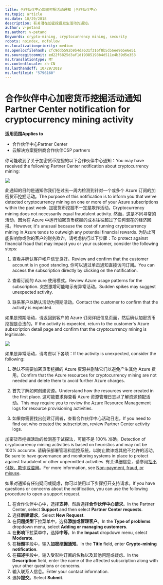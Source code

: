 ```yaml
---
title: 合作伙伴中心加密挖掘活动通知 |合作伙伴中心
ms.topic: article
ms.date: 10/29/2018
description: 有关潜在加密挖掘发生活动的通知。
author: v-petand
ms.author: v-petand
Keywords: crypto-mining, cryptocurrency mining, security
robots: noindex, nofollow
ms.localizationpriority: medium
ms.openlocfilehash: cfc9dd5592b9b4da631f316f8b5d56ee965e6e51
ms.sourcegitcommit: ed22f6825d3af1d19385198b4d511e4b39d5e353
ms.translationtype: MT
ms.contentlocale: zh-CN
ms.lasthandoff: 10/29/2018
ms.locfileid: "5796160"
---
```

# <a name="partner-center-notification-for-cryptocurrency-mining-activity"></a><span data-ttu-id="54da9-103">合作伙伴中心加密货币挖掘活动通知</span><span class="sxs-lookup"><span data-stu-id="54da9-103">Partner Center notification for cryptocurrency mining activity</span></span>

**<span data-ttu-id="54da9-104">适用范围</span><span class="sxs-lookup"><span data-stu-id="54da9-104">Applies to</span></span>**

-  <span data-ttu-id="54da9-105">合作伙伴中心</span><span class="sxs-lookup"><span data-stu-id="54da9-105">Partner Center</span></span>
-  <span data-ttu-id="54da9-106">云解决方案提供商合作伙伴</span><span class="sxs-lookup"><span data-stu-id="54da9-106">CSP partners</span></span>

<span data-ttu-id="54da9-107">你可能收到了关于加密货币挖掘的以下合作伙伴中心通知：</span><span class="sxs-lookup"><span data-stu-id="54da9-107">You may have received the following Partner Center notification about cryptocurrency mining:</span></span>
 
![](images/crypto1.png)

<span data-ttu-id="54da9-108">此通知的目的是通知你我们在过去一周内检测到针对一个或多个 Azure 订阅的加密货币挖掘活动。</span><span class="sxs-lookup"><span data-stu-id="54da9-108">The purpose of this notification is to inform you that we've detected cryptocurrency mining on one or more of your Azure subscriptions within the past week.</span></span> <span data-ttu-id="54da9-109">加密货币挖掘不一定是欺诈活动。</span><span class="sxs-lookup"><span data-stu-id="54da9-109">Cryptocurrency mining does not necessarily equal fraudulent activity.</span></span> <span data-ttu-id="54da9-110">然而，这是不同寻常的活动，因为在 Azure 中运行加密货币挖掘的成本往往超过了任何潜在的经济回报。</span><span class="sxs-lookup"><span data-stu-id="54da9-110">However, it's unusual because the cost of running cryptocurrency mining in Azure tends to outweigh any potential financial rewards.</span></span> <span data-ttu-id="54da9-111">为防止可能影响你或你的客户的财务欺诈，请考虑执行以下步骤：</span><span class="sxs-lookup"><span data-stu-id="54da9-111">To protect against financial fraud that may impact you or your customer, consider the following steps:</span></span>

1.  <span data-ttu-id="54da9-112">查看并确认客户帐户信誉良好。</span><span class="sxs-lookup"><span data-stu-id="54da9-112">Review and confirm that the customer account is in good standing.</span></span> <span data-ttu-id="54da9-113">你可以通过单击通知直接访问订阅。</span><span class="sxs-lookup"><span data-stu-id="54da9-113">You can access the subscription directly by clicking on the notification.</span></span>

2.  <span data-ttu-id="54da9-114">查看订阅的 Azure 使用模式。</span><span class="sxs-lookup"><span data-stu-id="54da9-114">Review Azure usage patterns for the subscription.</span></span> <span data-ttu-id="54da9-115">突然激增可能暗示有异常活动。</span><span class="sxs-lookup"><span data-stu-id="54da9-115">Sudden spikes may suggest unexpected activity.</span></span>

3.  <span data-ttu-id="54da9-116">联系客户以确认活动为预期活动。</span><span class="sxs-lookup"><span data-stu-id="54da9-116">Contact the customer to confirm that the activity is expected.</span></span>

<span data-ttu-id="54da9-117">如果是预期活动，请返回到客户的 Azure 订阅详细信息页面，然后确认加密货币挖掘是合法的。</span><span class="sxs-lookup"><span data-stu-id="54da9-117">If the activity is expected, return to the customer's Azure subscription detail page and confirm that the cryptocurrency mining is legitimate.</span></span> 


![](images/crypto2.png)

<span data-ttu-id="54da9-118">如果是异常活动，请考虑以下各项：</span><span class="sxs-lookup"><span data-stu-id="54da9-118">If the activity is unexpected, consider the following:</span></span>

1.  <span data-ttu-id="54da9-119">确认不需要加密货币挖掘的 Azure 资源并删除它们以避免产生其他 Azure 费用。</span><span class="sxs-lookup"><span data-stu-id="54da9-119">Confirm that the Azure resources for cryptocurrency mining are not needed and delete them to avoid further Azure charges.</span></span>

2.  <span data-ttu-id="54da9-120">首先了解如何创建资源。</span><span class="sxs-lookup"><span data-stu-id="54da9-120">Understand how the resources were created in the first place.</span></span> <span data-ttu-id="54da9-121">这可能要求你查看 Azure 资源管理日志以了解资源预配活动。</span><span class="sxs-lookup"><span data-stu-id="54da9-121">This may require you to review the Azure Resource Management logs for resource provisioning activities.</span></span>

3.  <span data-ttu-id="54da9-122">如果你需要找出创建订阅者，查看合作伙伴中心活动日志。</span><span class="sxs-lookup"><span data-stu-id="54da9-122">If you need to find out who created the subscription, review Partner Center activity logs.</span></span>

<span data-ttu-id="54da9-123">加密货币挖掘活动的检测基于试探法，可能不是 100% 准确。</span><span class="sxs-lookup"><span data-stu-id="54da9-123">Detection of cryptocurrency mining activities is based on heuristics and may not be 100% accurate.</span></span> <span data-ttu-id="54da9-124">请确保部署管理和监控系统，以防止欺诈或其他不允许的活动。</span><span class="sxs-lookup"><span data-stu-id="54da9-124">Be sure to have governance and monitoring systems in place to protect against fraudulent or other unpermitted activities.</span></span> <span data-ttu-id="54da9-125">有关详细信息，请参阅[拒不付款、欺诈或滥用](https://docs.microsoft.com/partner-center/non-payment--fraud--or-misuse)。</span><span class="sxs-lookup"><span data-stu-id="54da9-125">For more information, see [Non-payment, fraud, or misuse](https://docs.microsoft.com/partner-center/non-payment--fraud--or-misuse).</span></span>

<span data-ttu-id="54da9-126">如果对通知有任何疑问或疑虑，你可以使用以下步骤打开支持请求。</span><span class="sxs-lookup"><span data-stu-id="54da9-126">If you have questions or concerns about the notification, you can use the following procedure to open a support request.</span></span>

1.  <span data-ttu-id="54da9-127">在合作伙伴中心中，选择**支持**，然后选择**合作伙伴中心请求**。</span><span class="sxs-lookup"><span data-stu-id="54da9-127">In the Partner Center, select **Support** and then select **Partner Center requests**.</span></span>
3.  <span data-ttu-id="54da9-128">选择**新建请求**。</span><span class="sxs-lookup"><span data-stu-id="54da9-128">Select **New Request**.</span></span> 
4.  <span data-ttu-id="54da9-129">在**问题类型**下拉菜单中，选择**添加或管理客户**。</span><span class="sxs-lookup"><span data-stu-id="54da9-129">In the **Type of problems** dropdown menu, select **Adding or managing customers**.</span></span>
5.  <span data-ttu-id="54da9-130">在**影响**下拉菜单中，选择**中等**。</span><span class="sxs-lookup"><span data-stu-id="54da9-130">In the **Impact** dropdown menu, select **Moderate**.</span></span>
6.  <span data-ttu-id="54da9-131">在**标题**字段中，输入**加密挖掘通知**。</span><span class="sxs-lookup"><span data-stu-id="54da9-131">In the **Title** field, enter **Crypto-mining notification**.</span></span>
7.  <span data-ttu-id="54da9-132">在**描述**字段中，输入受影响订阅的名称以及其他问题或疑虑。</span><span class="sxs-lookup"><span data-stu-id="54da9-132">In the **Description** field, enter the name of the affected subscription along with your other questions or concerns.</span></span> 
8.  <span data-ttu-id="54da9-133">输入联系人信息。</span><span class="sxs-lookup"><span data-stu-id="54da9-133">Enter your contact information.</span></span>
9.  <span data-ttu-id="54da9-134">选择**提交**。</span><span class="sxs-lookup"><span data-stu-id="54da9-134">Select **Submit**.</span></span>



